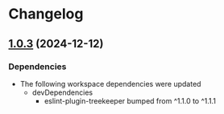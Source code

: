 # Changelog

## [1.0.3](https://github.com/reggi/packages/compare/eslint-plugin-node-specifier-v1.0.2...eslint-plugin-node-specifier-v1.0.3) (2024-12-12)


### Dependencies

* The following workspace dependencies were updated
  * devDependencies
    * eslint-plugin-treekeeper bumped from ^1.1.0 to ^1.1.1

